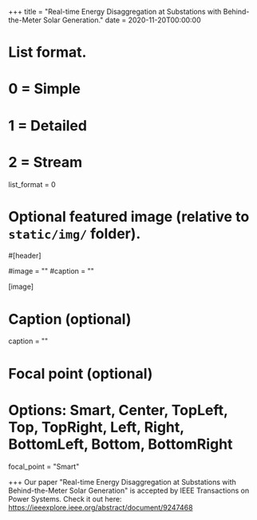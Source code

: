 +++
title = "Real-time Energy Disaggregation at Substations with Behind-the-Meter Solar Generation."
date = 2020-11-20T00:00:00

# List format.
#   0 = Simple
#   1 = Detailed
#   2 = Stream
list_format = 0

# Optional featured image (relative to `static/img/` folder).
#[header]

#image = ""
#caption = ""

[image]
  # Caption (optional)
  caption = ""
  
  # Focal point (optional)
  # Options: Smart, Center, TopLeft, Top, TopRight, Left, Right, BottomLeft, Bottom, BottomRight
  focal_point = "Smart"

+++
Our paper "Real-time Energy Disaggregation at Substations with Behind-the-Meter Solar Generation" is accepted by IEEE Transactions on Power Systems. Check it out here: https://ieeexplore.ieee.org/abstract/document/9247468